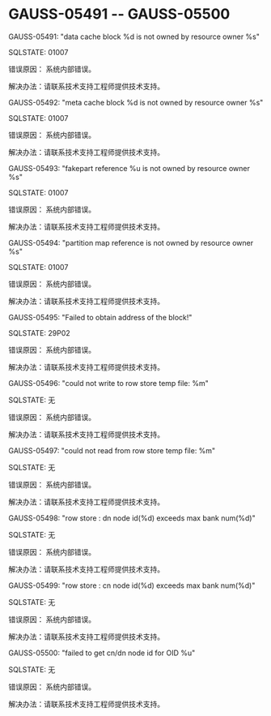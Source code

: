 # GAUSS-05491 -- GAUSS-05500

GAUSS-05491: "data cache block %d is not owned by resource owner %s"

SQLSTATE: 01007

错误原因： 系统内部错误。

解决办法：请联系技术支持工程师提供技术支持。

GAUSS-05492: "meta cache block %d is not owned by resource owner %s"

SQLSTATE: 01007

错误原因： 系统内部错误。

解决办法：请联系技术支持工程师提供技术支持。

GAUSS-05493: "fakepart reference %u is not owned by resource owner %s"

SQLSTATE: 01007

错误原因： 系统内部错误。

解决办法：请联系技术支持工程师提供技术支持。

GAUSS-05494: "partition map reference is not owned by resource owner %s"

SQLSTATE: 01007

错误原因： 系统内部错误。

解决办法：请联系技术支持工程师提供技术支持。

GAUSS-05495: "Failed to obtain address of the block!"

SQLSTATE: 29P02

错误原因： 系统内部错误。

解决办法：请联系技术支持工程师提供技术支持。

GAUSS-05496: "could not write to row store temp file: %m"

SQLSTATE: 无

错误原因： 系统内部错误。

解决办法：请联系技术支持工程师提供技术支持。

GAUSS-05497: "could not read from row store temp file: %m"

SQLSTATE: 无

错误原因： 系统内部错误。

解决办法：请联系技术支持工程师提供技术支持。

GAUSS-05498: "row store : dn node id\(%d\) exceeds max bank num\(%d\)"

SQLSTATE: 无

错误原因： 系统内部错误。

解决办法：请联系技术支持工程师提供技术支持。

GAUSS-05499: "row store : cn node id\(%d\) exceeds max bank num\(%d\)"

SQLSTATE: 无

错误原因： 系统内部错误。

解决办法：请联系技术支持工程师提供技术支持。

GAUSS-05500: "failed to get cn/dn node id for OID %u"

SQLSTATE: 无

错误原因： 系统内部错误。

解决办法：请联系技术支持工程师提供技术支持。

